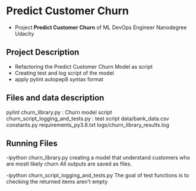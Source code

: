 # Predict Customer Churn

- Project **Predict Customer Churn** of ML DevOps Engineer Nanodegree Udacity

## Project Description
- Refactoring the Predict Customer Churn Model as script
- Creating test and log script of the model 
- apply pylint autopep8 syntax format
## Files and data description
pylint churn_library.py : Churn model script
churn_script_logging_and_tests.py : test script
data/bank_data.csv
constants.py
requirements_py3.8.txt
logs/churn_library_results.log
## Running Files
-ipython churn_library.py
creating a model that understand customers who are mostl likely churn
All outputs are saved as files.

-ipython churn_script_logging_and_tests.py
The goal of test functions is to checking the returned items aren't empty




